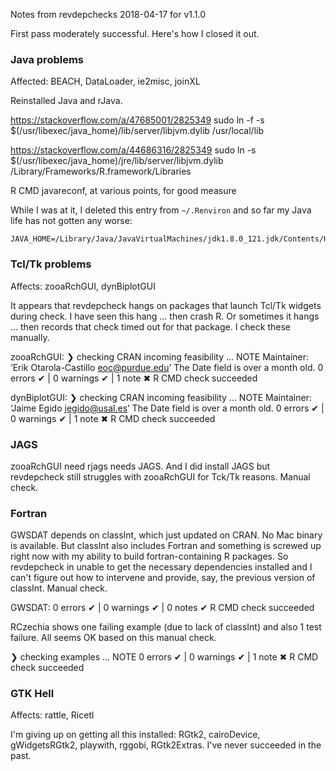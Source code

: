 Notes from revdepchecks 2018-04-17 for v1.1.0

First pass moderately successful. Here's how I closed it out.

### Java problems

Affected: BEACH, DataLoader, ie2misc, joinXL

Reinstalled Java and rJava.

https://stackoverflow.com/a/47685001/2825349
sudo ln -f -s $(/usr/libexec/java_home)/lib/server/libjvm.dylib /usr/local/lib

https://stackoverflow.com/a/44686316/2825349
sudo ln -s $(/usr/libexec/java_home)/jre/lib/server/libjvm.dylib /Library/Frameworks/R.framework/Libraries

R CMD javareconf, at various points, for good measure

While I was at it, I deleted this entry from `~/.Renviron` and so far my Java life has not gotten any worse:

```
JAVA_HOME=/Library/Java/JavaVirtualMachines/jdk1.8.0_121.jdk/Contents/Home/jre
```

### Tcl/Tk problems

Affects: zooaRchGUI, dynBiplotGUI

It appears that revdepcheck hangs on packages that launch Tcl/Tk widgets during check. I have seen this hang ... then crash R. Or sometimes it hangs ... then records that check timed out for that package. I check these manually.

zooaRchGUI:
❯ checking CRAN incoming feasibility ... NOTE
  Maintainer: ‘Erik Otarola-Castillo <eoc@purdue.edu>’
  The Date field is over a month old.
0 errors ✔ | 0 warnings ✔ | 1 note ✖
R CMD check succeeded

dynBiplotGUI:
❯ checking CRAN incoming feasibility ... NOTE
  Maintainer: ‘Jaime Egido <jegido@usal.es>’
  The Date field is over a month old.
0 errors ✔ | 0 warnings ✔ | 1 note ✖
R CMD check succeeded

### JAGS

zooaRchGUI need rjags needs JAGS. And I did install JAGS but revdepcheck still struggles with zooaRchGUI for Tck/Tk reasons. Manual check.

### Fortran

GWSDAT depends on classInt, which just updated on CRAN. No Mac binary is available. But classInt also includes Fortran and something is screwed up right now with my ability to build fortran-containing R packages. So revdepcheck in unable to get the necessary dependencies installed and I can't figure out how to intervene and provide, say, the previous version of classInt. Manual check.

GWSDAT:
0 errors ✔ | 0 warnings ✔ | 0 notes ✔
R CMD check succeeded

RCzechia shows one failing example (due to lack of classInt) and also 1 test failure. All seems OK based on this manual check.

❯ checking examples ... NOTE
0 errors ✔ | 0 warnings ✔ | 1 note ✖
R CMD check succeeded

### GTK Hell

Affects: rattle, Ricetl

I'm giving up on getting all this installed: RGtk2, cairoDevice, gWidgetsRGtk2, playwith, rggobi, RGtk2Extras. I've never succeeded in the past.
